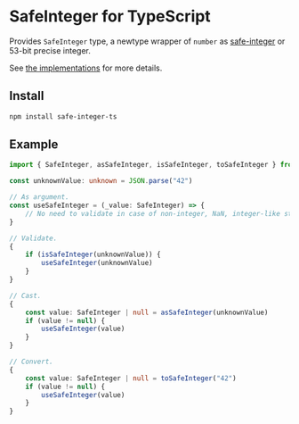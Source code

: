 # SafeInteger for TypeScript

Provides `SafeInteger` type, a newtype wrapper of `number` as [safe-integer](https://developer.mozilla.org/en-US/docs/Web/JavaScript/Reference/Global_Objects/Number/isSafeInteger) or 53-bit precise integer.

See [the implementations](src/index.ts) for more details.

## Install

```sh
npm install safe-integer-ts
```

## Example

```ts
import { SafeInteger, asSafeInteger, isSafeInteger, toSafeInteger } from "safe-integer-ts"

const unknownValue: unknown = JSON.parse("42")

// As argument.
const useSafeInteger = (_value: SafeInteger) => {
    // No need to validate in case of non-integer, NaN, integer-like string, etc.
}

// Validate.
{
    if (isSafeInteger(unknownValue)) {
        useSafeInteger(unknownValue)
    }
}

// Cast.
{
    const value: SafeInteger | null = asSafeInteger(unknownValue)
    if (value != null) {
        useSafeInteger(value)
    }
}

// Convert.
{
    const value: SafeInteger | null = toSafeInteger("42")
    if (value != null) {
        useSafeInteger(value)
    }
}
```
